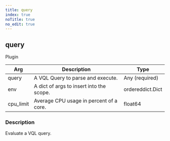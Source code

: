 ```yaml
---
title: query
index: true
noTitle: true
no_edit: true
---
```




<div class="vql_item"></div>


## query
<span class='vql_type pull-right page-header'>Plugin</span>



<div class="vqlargs"></div>

Arg | Description | Type
----|-------------|-----
query|A VQL Query to parse and execute.|Any (required)
env|A dict of args to insert into the scope.|ordereddict.Dict
cpu_limit|Average CPU usage in percent of a core.|float64

### Description

Evaluate a VQL query.

